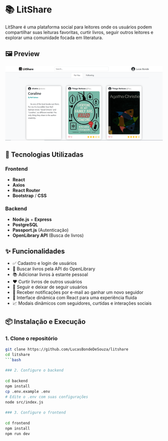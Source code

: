 # 📚 LitShare

LitShare é uma plataforma social para leitores onde os usuários podem compartilhar suas leituras favoritas, curtir livros, seguir outros leitores e explorar uma comunidade focada em literatura.

## 🖼️ Preview

![LitShare Screenshot](./preview.png)

## 🚀 Tecnologias Utilizadas

### Frontend
- **React**
- **Axios**
- **React Router**
- **Bootstrap** / **CSS**

### Backend
- **Node.js** + **Express**
- **PostgreSQL**
- **Passport.js** (Autenticação)
- **OpenLibrary API** (Busca de livros)

## ✨ Funcionalidades

- ✅ Cadastro e login de usuários
- 🔎 Buscar livros pela API do OpenLibrary
- 📚 Adicionar livros à estante pessoal
- ❤️ Curtir livros de outros usuários
- 👥 Seguir e deixar de seguir usuários
- 🔔 Receber notificações por e-mail ao ganhar um novo seguidor
- 💬 Interface dinâmica com React para uma experiência fluida
- 📈 Modais dinâmicos com seguidores, curtidas e interações sociais

## 📦 Instalação e Execução

### 1. Clone o repositório

```bash
git clone https://github.com/LucasBondeDeSouza/litshare
cd litshare
```bash

### 2. Configure o backend

cd backend
npm install
cp .env.example .env
# Edite o .env com suas configurações
node src/index.js

### 3. Configure o frontend

cd frontend
npm install
npm run dev
